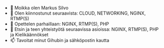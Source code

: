 - 👋 Moikka olen Markus Silvo
- 👀 Olen kiinnostunut seuraavista: CLOUD, NETWORKING, NGINX, RTMP(S)
- 🌱 Opettelen parhaillaan: NGINX, RTMP(S), PHP
- 💞️ Etsin ja teen yhteistyötä seuraavissa asioissa: NGINX, RTMP(S), PHP ja Kielikäännökset
- 📫 Tavoitat minut Gihubin ja sähköpostin kautta
